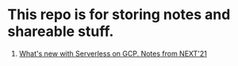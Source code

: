 # This repo is for storing notes and shareable stuff.

1. [What's new with Serverless on GCP. Notes from NEXT'21](/whats_new_with_serverless_GCP_NEXT21.md)
